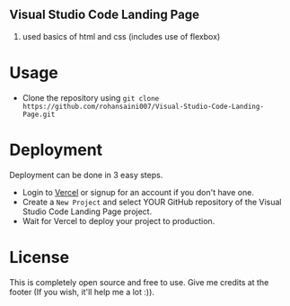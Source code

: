 ## **Visual Studio Code Landing Page**

1. used basics of html and css (includes use of flexbox)



# Usage

- Clone the repository using `git clone https://github.com/rohansaini007/Visual-Studio-Code-Landing-Page.git`



# Deployment

Deployment can be done in 3 easy steps.

- Login to [Vercel](https://vercel.com) or signup for an account if you don't have one.
- Create a `New Project` and select YOUR GitHub repository of the Visual Studio Code Landing Page project.
- Wait for Vercel to deploy your project to production.



# License

This is completely open source and free to use. Give me credits at the footer (If you wish, it'll help me a lot :)).
